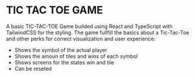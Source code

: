 # TIC TAC TOE GAME

A basic TIC-TAC-TOE Game builded using React and TypeScript with TailwindCSS for the styling.
The game fullfill the basics about a Tic-Tac-Toe and other perks for correct visualization and user experience:

- Shows the symbol of the actual player
- Shows the amoun of tiles and wins of each symbol
- Shows screens for the states win and tile
- Can be reseted
